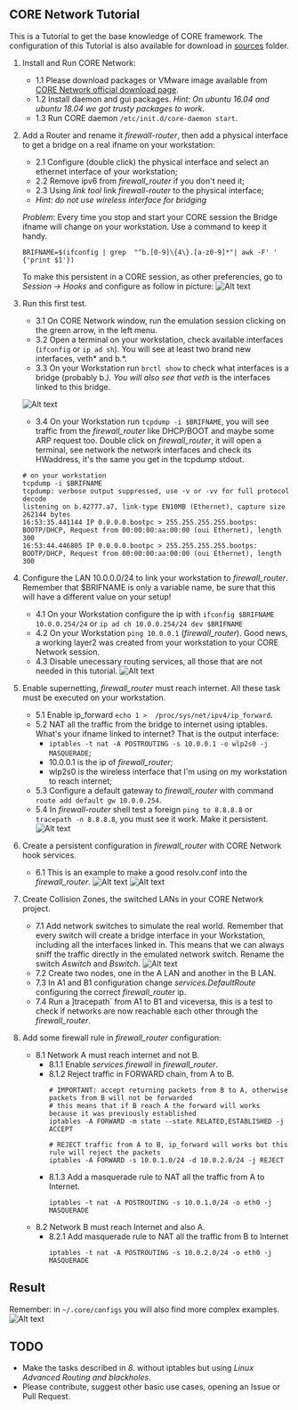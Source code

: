 CORE Network Tutorial
---------------------

This is a Tutorial to get the base knowledge of CORE framework.
The configuration of this Tutorial is also available for download in [sources](sources/) folder.

1. Install and Run CORE Network:
    - 1.1 Please download packages or VMware image available from [CORE Network official download page](https://www.nrl.navy.mil/itd/ncs/products/core).
    - 1.2 Install daemon and gui packages. _Hint: On ubuntu 16.04 and ubuntu 18.04 we got trusty packages to work_. 
    - 1.3 Run CORE daemon `/etc/init.d/core-daemon start`.

2. Add a Router and rename it _firewall-router_, then add a physical interface to get a bridge on a real ifname on your workstation: 
    - 2.1 Configure (double click) the physical interface and select an ethernet interface of your workstation;
    - 2.2 Remove ipv6 from _firewall_router_ if you don't need it;
    - 2.3 Using _link tool_ link _firewall-router_ to the physical interface;
    - _Hint: do not use wireless interface for bridging_

    *Problem*: Every time you stop and start your CORE session the Bridge ifname will change on your workstation. Use a command to keep it handy.
    ````
    BRIFNAME=$(ifconfig | grep  "^b.[0-9]\{4\}.[a-z0-9]*"| awk -F' ' {'print $1'})
    ````    
    To make this persistent in a CORE session, as other preferencies, go to _Session -> Hooks_ and configure as follow in picture:
    ![Alt text](images/create_runtimehook.png)

3. Run this first test.
    - 3.1 On CORE Network window, run the emulation session clicking on the green arrow, in the left menu.
    - 3.2 Open a terminal on your workstation, check available interfaces (`ifconfig` or `ip ad sh`). You will see at least two brand new interfaces, veth* and b.*. 
    - 3.3 On your Workstation run `brctl show` to check what interfaces is a bridge (probably b.*). You will also see that veth* is the interfaces linked to this bridge.
    
    
    ![Alt text](images/3_testbridge_onlocalpc.png)
    
    
    - 3.4 On your Workstation run `tcpdump -i $BRIFNAME`, you will see traffic from the _firewall_router_ like DHCP/BOOT and maybe some ARP request too.  Double click on _firewall_router_, it will open a terminal, see network the network interfaces and check its HWaddress, it's the same you get in the tcpdump stdout.
    ````
    # on your workstation
    tcpdump -i $BRIFNAME
    tcpdump: verbose output suppressed, use -v or -vv for full protocol decode
    listening on b.42777.a7, link-type EN10MB (Ethernet), capture size 262144 bytes
    16:53:35.441144 IP 0.0.0.0.bootpc > 255.255.255.255.bootps: BOOTP/DHCP, Request from 00:00:00:aa:00:00 (oui Ethernet), length 300
    16:53:44.446805 IP 0.0.0.0.bootpc > 255.255.255.255.bootps: BOOTP/DHCP, Request from 00:00:00:aa:00:00 (oui Ethernet), length 300
    ````

4. Configure the LAN 10.0.0.0/24 to link your workstation to _firewall_router_. Remember that $BRIFNAME is only a variable name, be sure that this will have a different value on your setup!
    - 4.1 On your Workstation configure the ip with `ifconfig $BRIFNAME 10.0.0.254/24` or `ip ad ch 10.0.0.254/24 dev $BRIFNAME`
    - 4.2 On your Workstation `ping 10.0.0.1` (_firewall_router_). Good news, a working layer2 was created from your workstation to your CORE Network session.
    - 4.3 Disable unecessary routing services, all those that are not needed in this tutorial.
    ![Alt text](images/firewall-router_services.png)
    
5. Enable supernetting, _firewall_router_ must reach internet. All these task must be executed on your workstation.
    - 5.1 Enable ip_forward `echo 1 >  /proc/sys/net/ipv4/ip_forward`.
    - 5.2 NAT all the traffic from the bridge to internet using iptables. What's your ifname linked to internet? That is the output interface:
        - `iptables -t nat -A POSTROUTING -s 10.0.0.1 -o wlp2s0 -j MASQUERADE`;
        - 10.0.0.1 is the ip of _firewall_router_;
        - wlp2s0 is the wireless interface that I'm using on my workstation to reach internet;
    - 5.3 Configure a default gateway to _firewall_router_ with command `route add default gw 10.0.0.254`.
    - 5.4 In _firewall-router_ shell test a foreign `ping to 8.8.8.8` or `tracepath -n 8.8.8.8`, you must see it work. Make it persistent.
    ![Alt text](images/4_router_defgw_persistent.png)

6. Create a persistent configuration in _firewall_router_ with CORE Network hook services.
    - 6.1 This is an example to make a good resolv.conf into the _firewall_router_.
        ![Alt text](images/4_router_resolvconf_persistent.png)
        ![Alt text](images/4_router_resolvconf_persistent_2.png)
    
7. Create Collision Zones, the switched LANs in your CORE Network project.
    - 7.1 Add network switches to simulate the real world. Remember that every switch will create a bridge interface in your Workstation, including all the interfaces linked in. This means that we can always sniff the traffic directly in the emulated network switch. Rename the switch _Aswitch_ and _Bswitch_.
        ![Alt text](images/7_creates_switches_links.png)
    - 7.2 Create two nodes, one in the A LAN and another in the B LAN.
    - 7.3 In A1 and B1 configuration change _services.DefaultRoute_ configuring the correct _firewall_router_ ip.
    - 7.4 Run a ]tracepath` from A1 to B1 and viceversa, this is a test to check if networks are now reachable each other through the _firewall_router_.

8. Add some firewall rule in _firewall_router_ configuration:
    - 8.1 Network A must reach internet and not B.
        - 8.1.1 Enable _services.firewall_ in _firewall_router_.
        - 8.1.2 Reject traffic in FORWARD chain, from A to B.
          ````
          # IMPORTANT: accept returning packets from B to A, otherwise packets from B will not be forwarded
          # this means that if B reach A the forward will works because it was previously established 
          iptables -A FORWARD -m state --state RELATED,ESTABLISHED -j ACCEPT
          
          # REJECT traffic from A to B, ip_forward will works but this rule will reject the packets
          iptables -A FORWARD -s 10.0.1.0/24 -d 10.0.2.0/24 -j REJECT
          ````
        - 8.1.3 Add a masquerade rule to NAT all the traffic from A to Internet.
          ````
          iptables -t nat -A POSTROUTING -s 10.0.1.0/24 -o eth0 -j MASQUERADE
          ````
    - 8.2 Network B must reach Internet and also A.
        - 8.2.1 Add masquerade rule to NAT all the traffic from B to Internet
          ````
          iptables -t nat -A POSTROUTING -s 10.0.2.0/24 -o eth0 -j MASQUERADE
          ````

Result
------
Remember: in `~/.core/configs` you will also find more complex examples.
![Alt text](images/7_addnodes_removeips.png)

TODO
----
- Make the tasks described in _8._ without iptables but using _Linux Advanced Routing and blackholes_.
- Please contribute, suggest other basic use cases, opening an Issue or Pull Request.
